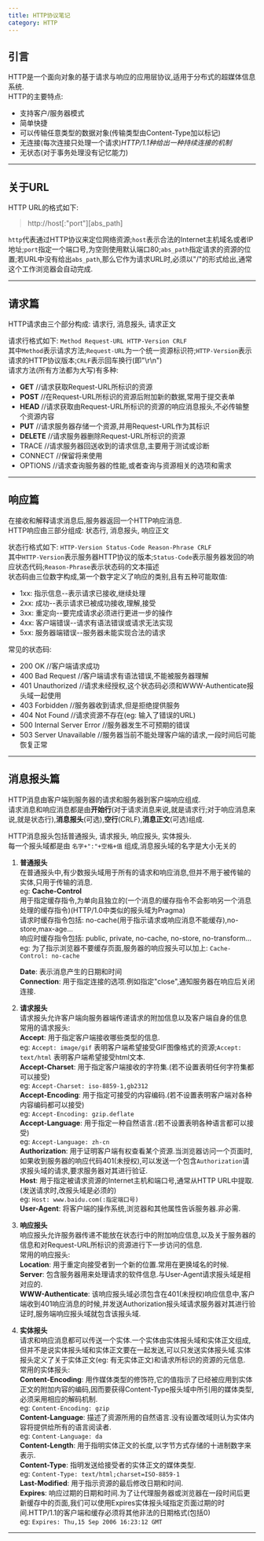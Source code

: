 ```yaml
---
title: HTTP协议笔记
category: HTTP
---  
```

## 引言
HTTP是一个面向对象的基于请求与响应的应用层协议,适用于分布式的超媒体信息系统.  
HTTP的主要特点:  
* 支持客户/服务器模式  
* 简单快捷  
* 可以传输任意类型的数据对象(传输类型由Content-Type加以标记)  
* 无连接(每次连接只处理一个请求)*HTTP/1.1种给出一种持续连接的机制*
* 无状态(对于事务处理没有记忆能力)  
  
---
## 关于URL  
HTTP URL的格式如下:  
> http://host\[:"port"\]\[abs_path\]  

`http`代表通过HTTP协议来定位网络资源;`host`表示合法的Internet主机域名或者IP地址;`port`指定一个端口号,为空则使用默认端口80;`abs_path`指定请求的资源的位置;若URL中没有给出`abs_path`,那么它作为请求URL时,必须以"/"的形式给出,通常这个工作浏览器会自动完成.  

---  
## 请求篇
HTTP请求由三个部分构成: 请求行, 消息报头, 请求正文  
  
请求行格式如下: `Method Request-URL HTTP-Version CRLF`  
其中`Method`表示请求方法;`Request-URL`为一个统一资源标识符;`HTTP-Version`表示请求的HTTP协议版本;`CRLF`表示回车换行(即"\r\n")  
请求方法(所有方法都为大写)有多种:  
* **GET**   //请求获取Request-URL所标识的资源
* **POST**  //在Request-URL所标识的资源后附加新的数据,常用于提交表单
* **HEAD**  //请求获取由Request-URL所标识的资源的响应消息报头,不必传输整个资源内容
* **PUT**   //请求服务器存储一个资源,并用Request-URL作为其标识
* **DELETE**    //请求服务器删除Request-URL所标识的资源
* TRACE     //请求服务器回送收到的请求信息,主要用于测试或诊断
* CONNECT   //保留将来使用
* OPTIONS   //请求查询服务器的性能,或者查询与资源相关的选项和需求  

---  
## 响应篇
在接收和解释请求消息后,服务器返回一个HTTP响应消息.  
HTTP响应由三部分组成: 状态行, 消息报头, 响应正文  
  
状态行格式如下: `HTTP-Version Status-Code Reason-Phrase CRLF`  
其中`HTTP-Version`表示服务器HTTP协议的版本;`Status-Code`表示服务器发回的响应状态代码;`Reason-Phrase`表示状态码的文本描述  
状态码由三位数字构成,第一个数字定义了响应的类别,且有五种可能取值:  
* 1xx:  指示信息--表示请求已接收,继续处理  
* 2xx:  成功--表示请求已被成功接收,理解,接受  
* 3xx:  重定向--要完成请求必须进行更进一步的操作  
* 4xx:  客户端错误--请求有语法错误或请求无法实现  
* 5xx:  服务器端错误--服务器未能实现合法的请求  
  
常见的状态码:  
* 200 OK                    //客户端请求成功  
* 400 Bad Request           //客户端请求有语法错误,不能被服务器理解  
* 401 Unauthorized          //请求未经授权,这个状态码必须和WWW-Authenticate报头域一起使用  
* 403 Forbidden             //服务器收到请求,但是拒绝提供服务  
* 404 Not Found             //请求资源不存在(eg: 输入了错误的URL)  
* 500 Internal Server Error //服务器发生不可预期的错误  
* 503 Server Unavailable    //服务器当前不能处理客户端的请求,一段时间后可能恢复正常  
  
---
## 消息报头篇
HTTP消息由客户端到服务器的请求和服务器到客户端响应组成.  
请求消息和响应消息都是由**开始行**(对于请求消息来说,就是请求行;对于响应消息来说,就是状态行),**消息报头**(可选),**空行**(CRLF),**消息正文**(可选)组成.  
  
HTTP消息报头包括普通报头, 请求报头, 响应报头, 实体报头.  
每一个报头域都是由 `名字+":"+空格+值` 组成,消息报头域的名字是大小无关的  
  
1.  **普通报头**  
    在普通报头中,有少数报头域用于所有的请求和响应消息,但并不用于被传输的实体,只用于传输的消息.  
    eg: **Cache-Control**  
    用于指定缓存指令,为单向且独立的(一个消息的缓存指令不会影响另一个消息处理的缓存指令)(HTTP/1.0中类似的报头域为Pragma)  
    请求时缓存指令包括: no-cache(用于指示请求或响应消息不能缓存),no-store,max-age...  
    响应时缓存指令包括: public, private, no-cache, no-store, no-transform...  
    eg: 为了指示浏览器不要缓存页面,服务器的响应报头可以加上: `Cache-Control: no-cache`  
      
    **Date**: 表示消息产生的日期和时间  
    **Connection**: 用于指定连接的选项.例如指定"close",通知服务器在响应后关闭连接.  

2.  **请求报头**  
    请求报头允许客户端向服务器端传递请求的附加信息以及客户端自身的信息  
    常用的请求报头:  
    **Accept**: 用于指定客户端接收哪些类型的信息.  
    eg: `Accept: image/gif` 表明客户端希望接受GIF图像格式的资源;`Accept: text/html` 表明客户端希望接受html文本.  
    **Accept-Charset**: 用于指定客户端接收的字符集.(若不设置表明任何字符集都可以接受)  
    eg: `Accept-Charset: iso-8859-1,gb2312`  
    **Accept-Encoding**: 用于指定可接受的内容编码.(若不设置表明客户端对各种内容编码都可以接受)  
    eg: `Accept-Encoding: gzip.deflate`  
    **Accept-Language**: 用于指定一种自然语言.(若不设置表明各种语言都可以接受)  
    eg: `Accept-Language: zh-cn`  
    **Authorization**: 用于证明客户端有权查看某个资源.当浏览器访问一个页面时,如果收到服务器的响应代码401(未授权),可以发送一个包含`Authorization`请求报头域的请求,要求服务器对其进行验证.  
    **Host**: 用于指定被请求资源的Internet主机和端口号,通常从HTTP URL中提取.(发送请求时,改报头域是必须的)  
    eg: `Host: www.baidu.com(:指定端口号)`  
    **User-Agent**: 将客户端的操作系统,浏览器和其他属性告诉服务器.非必需.  

3.  **响应报头**  
    响应报头允许服务器传递不能放在状态行中的附加响应信息,以及关于服务器的信息和对Request-URL所标识的资源进行下一步访问的信息.  
    常用的响应报头:  
    **Location**: 用于重定向接受者到一个新的位置.常用在更换域名的时候.  
    **Server**: 包含服务器用来处理请求的软件信息.与User-Agent请求报头域是相对应的.  
    **WWW-Authenticate**: 该响应报头域必须包含在401(未授权)响应信息中,客户端收到401响应消息的时候,并发送Authorization报头域请求服务器对其进行验证时,服务端响应报头域就包含该报头域.  

4.  **实体报头**  
    请求和响应消息都可以传送一个实体.一个实体由实体报头域和实体正文组成,但并不是说实体报头域和实体正文要在一起发送,可以只发送实体报头域.实体报头定义了关于实体正文(eg: 有无实体正文)和请求所标识的资源的元信息.  
    常用的实体报头:  
    **Content-Encoding**: 用作媒体类型的修饰符,它的值指示了已经被应用到实体正文的附加内容的编码,因而要获得Content-Type报头域中所引用的媒体类型,必须采用相应的解码机制.  
    eg: `Content-Encoding: gzip`  
    **Content-Language**: 描述了资源所用的自然语言.没有设置改域则认为实体内容将提供给所有的语言阅读者.  
    eg: `Content-Language: da`  
    **Content-Length**: 用于指明实体正文的长度,以字节方式存储的十进制数字来表示.  
    **Content-Type**: 指明发送给接受者的实体正文的媒体类型.  
    eg: `Content-Type: text/html;charset=ISO-8859-1`  
    **Last-Modified**: 用于指示资源的最后修改日期和时间.  
    **Expires**: 响应过期的日期和时间.为了让代理服务器或浏览器在一段时间后更新缓存中的页面,我们可以使用Expires实体报头域指定页面过期的时间.HTTP/1.1的客户端和缓存必须将其他非法的日期格式(包括0)  
    eg: `Expires: Thu,15 Sep 2006 16:23:12 GMT`  

---